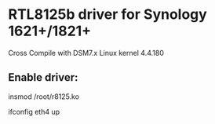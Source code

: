 # RTL8125b driver for Synology 1621+/1821+ 

Cross Compile with DSM7.x Linux kernel 4.4.180

## Enable driver:

insmod /root/r8125.ko

ifconfig eth4 up

